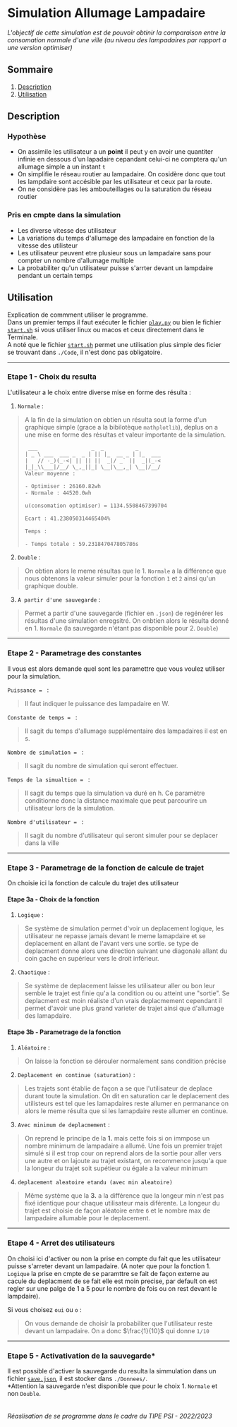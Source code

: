 # Simulation Allumage Lampadaire 
*L'objectif de cette simulation est de pouvoir obtinir la comparaison entre la consomation normale d'une ville (au niveau des lampadaires par rapport a une version optimiser)*

## Sommaire 
1. [Description](#description)
2. [Utilisation](#utilisation)


## Description 

### Hypothèse 
* On assimile les utilisateur a un **point** il peut y en avoir une quantiter infinie en dessous d'un lapadaire cepandant celui-ci ne comptera qu'un allumage simple a un instant `t`
* On simplifie le réseau routier au lampadaire. On cosidère donc que tout les lampdaire sont accésible par les utilisateur et ceux par la route.
* On ne considère pas les ambouteillages ou la saturation du réseau routier

### Pris en cmpte dans la simulation
* Les diverse vitesse des utilisateur
* La variations du temps d'allumage des lampadaire en fonction de la vitesse des utilisteur 
* Les utilisateur peuvent etre plusieur sous un lampadaire sans pour compter un nombre d'allumage multiple 
* La probabiliter qu'un utilisateur puisse s'arrter devant un lampdaire pendant un certain temps

## Utilisation  
Explication de commment utiliser le programme. \
Dans un premier temps il faut exécuter le fichier [`play.py`](./play.py) ou bien le fichier [`start.sh`](./Start.sh) si vous utiliser linux ou macos et ceux directement dans le Terminale. \
A noté que le fichier [`start.sh`](./Start.sh) permet une utilisation plus simple des ficier se trouvant dans `./Code`, il n'est donc pas obligatoire.

***
### Etape 1 - Choix du resulta 
L'utilisateur a le choix entre diverse mise en forme des résulta : 
1. `Normale` :
> A la fin de la simulation on obtien un résulta sout la forme d'un graphique simple (grace a la bibilotèque `mathplotlib`), deplus on a une mise en forme des résultas et valeur importante de la simulation.
> ```txt
>  ___                 _  _          _
>| _ \ ___  ___ _  _ | || |_  __ _ | |_  ___
>|   // -_)(_-<| || || ||  _|/ _` ||  _|(_-<
>|_|_\\___|/__/ \_,_||_| \__|\__,_| \__|/__/
>Valeur moyenne : 
>
> - Optimiser : 26160.82wh
> - Normale : 44520.0wh 
>
>u(consomation optimiser) = 1134.5508467399704
>
>Ecart : 41.238050314465404%
>
>Temps : 
>
> - Temps totale : 59.231847047805786s
> ```
2. `Double` :
> On obtien alors le meme résultas que le 1. `Normale` a la différence que nous obtenons la valeur simuler pour la fonction `1` et `2` ainsi qu'un graphique double.
3. `A partir d'une sauvegarde` :
> Permet a partir d'une sauvegarde (fichier en `.json`) de regénérer les résultas d'une simulation enregsitré. On onbtien alors le résulta donné en 1. `Normale` (la sauvegarde n'étant pas disponible pour 2. `Double`)

***
### Etape 2 - Parametrage des constantes
Il vous est alors demande quel sont les paramettre que vous voulez utiliser pour la simulation.

`Puissance = ` :
> Il faut indiquer le puissance des lampadaire en W.

`Constante de temps = ` :
> Il sagit du temps d'allumage supplémentaire des lampadaires il est en s.

`Nombre de simulation = ` :
> Il sagit du nombre de simulation qui seront effectuer.

`Temps de la simualtion = ` :
> Il sagit du temps que la simulation va duré en h. Ce paramètre conditionne donc la distance maximale que peut parcourire un utilisateur lors de la simulation.

`Nombre d'utilisateur = ` :
> Il sagit du nombre d'utilisateur qui seront simuler pour se deplacer dans la ville 

***
### Etape 3  - Parametrage de la fonction de calcule de trajet
On choisie ici la fonction de calcule du trajet des utilisateur 

#### Etape 3a - Choix de la fonction
1. `Logique` :
> Se système de simulation permet d'voir un deplacement logique, les utilisateur ne repasse jamais devant le meme lamapdaire et se deplacement en allant de l'avant vers une sortie. se type de deplacment donne alors une direction suivant une diagonale allant du coin gache en supérieur vers le droit inférieur.

2. `Chaotique` :
> Se système de deplacement laisse les utilisateur aller ou bon leur semble le trajet est finie qu'a la condition ou ou atteint une "sortie". Se deplacment est moin réaliste d'un vrais deplacmement cependant il permet d'avoir une plus grand varieter de trajet ainsi que d'allumage des lamapdaire.

#### Etape 3b - Parametrage de la fonction 
1. `Aléatoire` :
> On laisse la fonction se dérouler normalement sans condition précise 

2. `Deplacement en continue (saturation)` : 
> Les trajets sont établie de façon a se que l'utilisateur de deplace durant toute la simulation. On dit en saturation car le deplacement des utilisteurs est tel que les lamapdaires reste allumer en permanance on alors le meme résulta que si les lamapdaire reste allumer en continue.

3. `Avec minimum de deplacmement` :
> On reprend le principe de la **1.** mais cette fois si on immpose un nombre minimum de lampadaire a allumé. Une fois un premier trajet simulé si il est trop cour on reprend alors de la sortie pour aller vers une autre et on lajoute au trajet existant, on recommence jusqu'a que la longeur du trajet soit supétieur ou égale a la valeur minimum

4. `deplacement aleatoire etandu (avec min aleatoire)`
> Même système que la **3.** a la différence que la longeur min n'est pas fixé identique pour chaque utilisateur mais diférente. La longeur du trajet est choisie de façon aléatoire entre `6` et le nombre max de lampadaire allumable pour le deplacement.

***
### Etape 4 - Arret des utilisateurs
On choisi ici d'activer ou non la prise en compte du fait que les utilisateur puisse s'arreter devant un lampadaire. (A noter que pour la fonction 1. `Logique` la prise en cmpte de se paramttre se fait de façon externe au cacule du deplacment de se fait elle est moin precise, par default on est regler sur une palge de 1 a 5 pour le nombre de fois ou on rest devant le lampdaire).

Si vous choisez `oui` ou `o` :
> On vous demande de choisir la probabiliter que l'utilisateur reste devant un lampadaire.
> On a donc $\frac{1}{10}$ qui donne `1/10`

***
### Etape 5 - Activativation de la sauvegarde*
Il est possible d'activer la sauvegarde du resulta la simmulation dans un fichier [`save.json`](./Donnees/save.json), il est stocker dans `./Donnees/`. \
*Attention la sauvegarde n'est disponible que pour le choix 1. `Normale` et non `Double`.
\
\
\
*Réaslisation de se programme dans le cadre du TIPE PSI - 2022/2023*